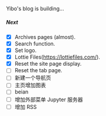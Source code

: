 Yibo's blog is building...



##### Next

- [x] Archives pages (almost).
- [x] Search function.
- [x] Set logo.
- [x] Lottie Files(https://lottiefiles.com/).
- [x] Reset the site page display.
- [ ] Reset the tab page.
- [ ] 新建一个导航页
- [ ] 主页增加图表
- [ ] beian
- [ ] 增加外部菜单 Jupyter 服务器
- [ ] 增加 RSS
